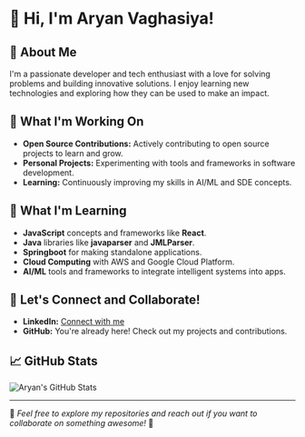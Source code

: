 # 👋 Hi, I'm Aryan Vaghasiya!

## 🚀 About Me
I'm a passionate developer and tech enthusiast with a love for solving problems and building innovative solutions. I enjoy learning new technologies and exploring how they can be used to make an impact.

## 🔭 What I'm Working On
- **Open Source Contributions:** Actively contributing to open source projects to learn and grow.
- **Personal Projects:** Experimenting with tools and frameworks in software development.
- **Learning:** Continuously improving my skills in AI/ML and SDE concepts.
## 🌱 What I'm Learning
- **JavaScript** concepts and frameworks like **React**.
- **Java** libraries like **javaparser** and **JMLParser**.
- **Springboot** for making standalone applications.
- **Cloud Computing** with AWS and Google Cloud Platform.
- **AI/ML** tools and frameworks to integrate intelligent systems into apps.

## 💬 Let's Connect and Collaborate!
- **LinkedIn:** [Connect with me]([https://www.linkedin.com/in/aryanvaghasiya](https://www.linkedin.com/in/aryan-vaghasiya-12a512291/))
- **GitHub:** You're already here! Check out my projects and contributions.

## 📈 GitHub Stats
![Aryan's GitHub Stats](https://github-readme-stats.vercel.app/api?username=aryanvaghasiya&show_icons=true&theme=radical)

---
🌟 *Feel free to explore my repositories and reach out if you want to collaborate on something awesome!* 🌟
